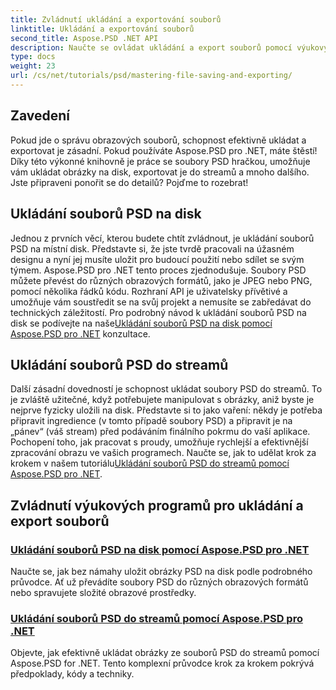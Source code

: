 ```yaml
---
title: Zvládnutí ukládání a exportování souborů
linktitle: Ukládání a exportování souborů
second_title: Aspose.PSD .NET API
description: Naučte se ovládat ukládání a export souborů pomocí výukových programů Aspose.PSD for .NET. Snadno převádějte soubory PSD a efektivně spravujte složité obrazové prostředky.
type: docs
weight: 23
url: /cs/net/tutorials/psd/mastering-file-saving-and-exporting/
---
```

## Zavedení

Pokud jde o správu obrazových souborů, schopnost efektivně ukládat a exportovat je zásadní. Pokud používáte Aspose.PSD pro .NET, máte štěstí! Díky této výkonné knihovně je práce se soubory PSD hračkou, umožňuje vám ukládat obrázky na disk, exportovat je do streamů a mnoho dalšího. Jste připraveni ponořit se do detailů? Pojďme to rozebrat!

## Ukládání souborů PSD na disk

 Jednou z prvních věcí, kterou budete chtít zvládnout, je ukládání souborů PSD na místní disk. Představte si, že jste tvrdě pracovali na úžasném designu a nyní jej musíte uložit pro budoucí použití nebo sdílet se svým týmem. Aspose.PSD pro .NET tento proces zjednodušuje. Soubory PSD můžete převést do různých obrazových formátů, jako je JPEG nebo PNG, pomocí několika řádků kódu. Rozhraní API je uživatelsky přívětivé a umožňuje vám soustředit se na svůj projekt a nemusíte se zabředávat do technických záležitostí. Pro podrobný návod k ukládání souborů PSD na disk se podívejte na naše[Ukládání souborů PSD na disk pomocí Aspose.PSD pro .NET](./saving-psd-files-to-disk/) konzultace.

## Ukládání souborů PSD do streamů

 Další zásadní dovedností je schopnost ukládat soubory PSD do streamů. To je zvláště užitečné, když potřebujete manipulovat s obrázky, aniž byste je nejprve fyzicky uložili na disk. Představte si to jako vaření: někdy je potřeba připravit ingredience (v tomto případě soubory PSD) a připravit je na „pánev“ (váš stream) před podáváním finálního pokrmu do vaší aplikace. Pochopení toho, jak pracovat s proudy, umožňuje rychlejší a efektivnější zpracování obrazu ve vašich programech. Naučte se, jak to udělat krok za krokem v našem tutoriálu[Ukládání souborů PSD do streamů pomocí Aspose.PSD pro .NET](./saving-psd-files-to-streams/).

## Zvládnutí výukových programů pro ukládání a export souborů
### [Ukládání souborů PSD na disk pomocí Aspose.PSD pro .NET](./saving-psd-files-to-disk/)
Naučte se, jak bez námahy uložit obrázky PSD na disk podle podrobného průvodce. Ať už převádíte soubory PSD do různých obrazových formátů nebo spravujete složité obrazové prostředky.
### [Ukládání souborů PSD do streamů pomocí Aspose.PSD pro .NET](./saving-psd-files-to-streams/)
Objevte, jak efektivně ukládat obrázky ze souborů PSD do streamů pomocí Aspose.PSD for .NET. Tento komplexní průvodce krok za krokem pokrývá předpoklady, kódy a techniky.